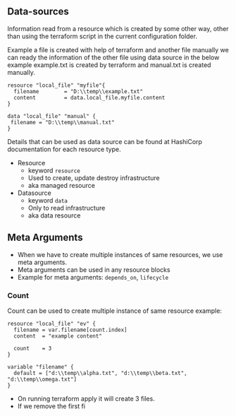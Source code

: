 ## Data-sources

Information read from a resource which is created by some other way, other than using the terraform script in the current configuration folder.

Example a file is created with help of terraform and another file manually we can ready the information of the other file using data source in the below example example.txt is created by terraform and manual.txt is created manually.

```hcl
resource "local_file" "myfile"{
  filename        = "D:\\temp\\example.txt"
  content         = data.local_file.myfile.content
}

data "local_file" "manual" {
 filename = "D:\\temp\\manual.txt"
}
```

Details that can be used as data source can be found at HashiCorp documentation for each resource type.

- Resource
	- keyword `resource`
	- Used to create, update destroy infrastructure
	- aka managed resource
- Datasource
	- keyword `data`
	- Only to read infrastructure
	- aka data resource

## Meta Arguments

- When we have to create  multiple instances of same resources, we use meta arguments.
- Meta arguments can be used in any resource blocks
- Example for meta arguments: `depends_on`, `lifecycle`

### Count

Count can be used to create multiple instance of same resource example:
```hcl
resource "local_file" "ev" {
  filename = var.filename[count.index]
  content  = "example content"
  
  count    = 3
}

variable "filename" {
  default = ["d:\\temp\\alpha.txt", "d:\\temp\\beta.txt", "d:\\temp\\omega.txt"]
}
```

- On running terraform apply it will create 3 files.
- If we remove the first fi
